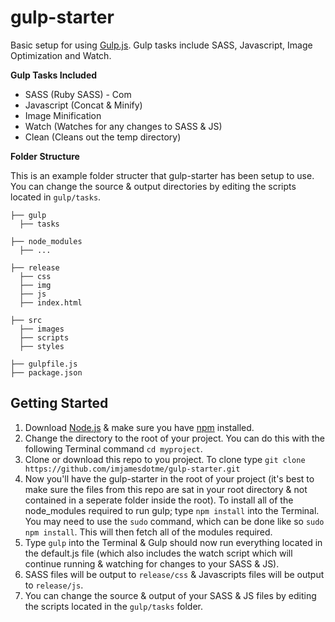 # gulp-starter
Basic setup for using [Gulp.js](http://gulpjs.com). Gulp tasks include SASS, Javascript, Image Optimization and Watch.

**Gulp Tasks Included**
* SASS (Ruby SASS) - Com
* Javascript (Concat & Minify)
* Image Minification
* Watch (Watches for any changes to SASS & JS)
* Clean (Cleans out the temp directory)

**Folder Structure** 

This is an example folder structer that gulp-starter has been setup to use. You can change the source & output directories by editing the scripts located in `gulp/tasks`.

```
├── gulp
  ├── tasks

├── node_modules
  ├── ...

├── release
  ├── css
  ├── img
  ├── js
  ├── index.html

├── src
  ├── images
  ├── scripts
  ├── styles
  
├── gulpfile.js
├── package.json  
```

## Getting Started
1. Download [Node.js](http://nodejs.org) & make sure you have [npm](http://npmjs.com) installed.
2. Change the directory to the root of your project. You can do this with the following Terminal command `cd myproject`.
3. Clone or download this repo to you project. To clone type `git clone https://github.com/imjamesdotme/gulp-starter.git`
4. Now you'll have the gulp-starter in the root of your project (it's best to make sure the files from this repo are sat in your root directory & not contained in a seperate folder inside the root). To install all of the node_modules required to run gulp; type `npm install` into the Terminal. You may need to use the `sudo` command, which can be done like so `sudo npm install`. This will then fetch all of the modules required.
5. Type `gulp` into the Terminal & Gulp should now run everything located in the default.js file (which also includes the watch script which will continue running & watching for changes to your SASS & JS).
6. SASS files will be output to `release/css` & Javascripts files will be output to `release/js`.
7. You can change the source & output of your SASS & JS files by editing the scripts located in the `gulp/tasks` folder.
